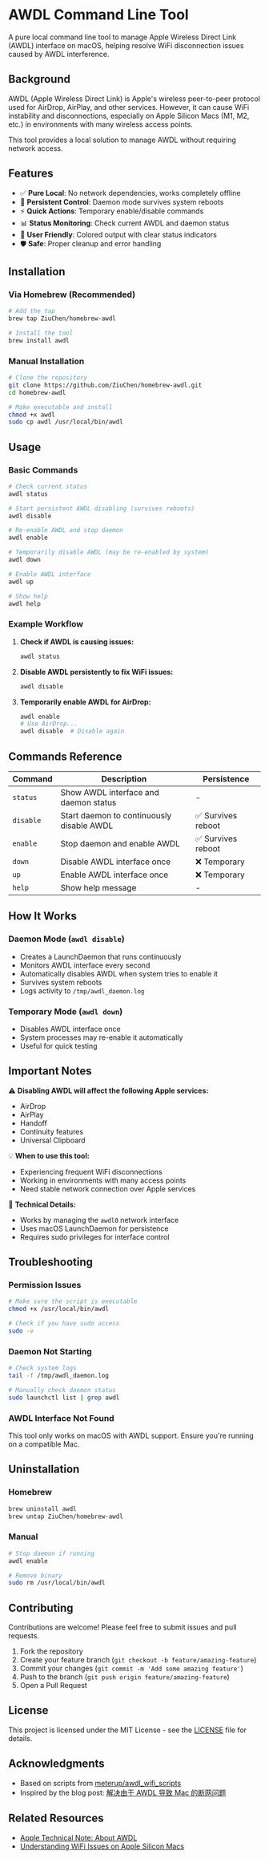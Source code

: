 # AWDL Command Line Tool

A pure local command line tool to manage Apple Wireless Direct Link (AWDL) interface on macOS, helping resolve WiFi disconnection issues caused by AWDL interference.

## Background

AWDL (Apple Wireless Direct Link) is Apple's wireless peer-to-peer protocol used for AirDrop, AirPlay, and other services. However, it can cause WiFi instability and disconnections, especially on Apple Silicon Macs (M1, M2, etc.) in environments with many wireless access points.

This tool provides a local solution to manage AWDL without requiring network access.

## Features

- ✅ **Pure Local**: No network dependencies, works completely offline
- 🔄 **Persistent Control**: Daemon mode survives system reboots  
- ⚡ **Quick Actions**: Temporary enable/disable commands
- 📊 **Status Monitoring**: Check current AWDL and daemon status
- 🎨 **User Friendly**: Colored output with clear status indicators
- 🛡️ **Safe**: Proper cleanup and error handling

## Installation

### Via Homebrew (Recommended)

```bash
# Add the tap
brew tap ZiuChen/homebrew-awdl

# Install the tool
brew install awdl
```

### Manual Installation

```bash
# Clone the repository
git clone https://github.com/ZiuChen/homebrew-awdl.git
cd homebrew-awdl

# Make executable and install
chmod +x awdl
sudo cp awdl /usr/local/bin/awdl
```

## Usage

### Basic Commands

```bash
# Check current status
awdl status

# Start persistent AWDL disabling (survives reboots)
awdl disable

# Re-enable AWDL and stop daemon
awdl enable

# Temporarily disable AWDL (may be re-enabled by system)
awdl down

# Enable AWDL interface
awdl up

# Show help
awdl help
```

### Example Workflow

1. **Check if AWDL is causing issues:**
   ```bash
   awdl status
   ```

2. **Disable AWDL persistently to fix WiFi issues:**
   ```bash
   awdl disable
   ```

3. **Temporarily enable AWDL for AirDrop:**
   ```bash
   awdl enable
   # Use AirDrop...
   awdl disable  # Disable again
   ```

## Commands Reference

| Command | Description | Persistence |
|---------|-------------|-------------|
| `status` | Show AWDL interface and daemon status | - |
| `disable` | Start daemon to continuously disable AWDL | ✅ Survives reboot |
| `enable` | Stop daemon and enable AWDL | ✅ Survives reboot |
| `down` | Disable AWDL interface once | ❌ Temporary |
| `up` | Enable AWDL interface once | ❌ Temporary |
| `help` | Show help message | - |

## How It Works

### Daemon Mode (`awdl disable`)
- Creates a LaunchDaemon that runs continuously
- Monitors AWDL interface every second
- Automatically disables AWDL when system tries to enable it
- Survives system reboots
- Logs activity to `/tmp/awdl_daemon.log`

### Temporary Mode (`awdl down`)
- Disables AWDL interface once
- System processes may re-enable it automatically
- Useful for quick testing

## Important Notes

⚠️ **Disabling AWDL will affect the following Apple services:**
- AirDrop
- AirPlay
- Handoff
- Continuity features
- Universal Clipboard

💡 **When to use this tool:**
- Experiencing frequent WiFi disconnections
- Working in environments with many access points
- Need stable network connection over Apple services

🔧 **Technical Details:**
- Works by managing the `awdl0` network interface
- Uses macOS LaunchDaemon for persistence
- Requires sudo privileges for interface control

## Troubleshooting

### Permission Issues
```bash
# Make sure the script is executable
chmod +x /usr/local/bin/awdl

# Check if you have sudo access
sudo -v
```

### Daemon Not Starting
```bash
# Check system logs
tail -f /tmp/awdl_daemon.log

# Manually check daemon status
sudo launchctl list | grep awdl
```

### AWDL Interface Not Found
This tool only works on macOS with AWDL support. Ensure you're running on a compatible Mac.

## Uninstallation

### Homebrew
```bash
brew uninstall awdl
brew untap ZiuChen/homebrew-awdl
```

### Manual
```bash
# Stop daemon if running
awdl enable

# Remove binary
sudo rm /usr/local/bin/awdl
```

## Contributing

Contributions are welcome! Please feel free to submit issues and pull requests.

1. Fork the repository
2. Create your feature branch (`git checkout -b feature/amazing-feature`)
3. Commit your changes (`git commit -m 'Add some amazing feature'`)
4. Push to the branch (`git push origin feature/amazing-feature`)
5. Open a Pull Request

## License

This project is licensed under the MIT License - see the [LICENSE](LICENSE) file for details.

## Acknowledgments

- Based on scripts from [meterup/awdl_wifi_scripts](https://github.com/meterup/awdl_wifi_scripts)
- Inspired by the blog post: [解决由于 AWDL 导致 Mac 的断网问题](https://jiapan.me/2023/AWDL-Mac-disconnected/)

## Related Resources

- [Apple Technical Note: About AWDL](https://developer.apple.com/library/archive/technotes/tn2442/_index.html)
- [Understanding WiFi Issues on Apple Silicon Macs](https://support.apple.com/HT213504)
